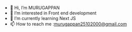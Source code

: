 - 👋 Hi, I’m MURUGAPPAN 
- 👀 I’m interested in Front end development
- 🌱 I’m currently learning Next JS
- 📫 How to reach me :murugappan25102000@gmail.com

<!---
18EUIT087/18EUIT087 is a ✨ special ✨ repository because its `README.md` (this file) appears on your GitHub profile.
You can click the Preview link to take a look at your changes.
--->
